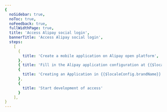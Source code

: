 ```yaml
---
{
  noSidebar: true,
  noToc: true,
  noFeedback: true,
  fullWidthPage: true,
  title: 'Access Alipay social login',
  bannerTitle: 'Access Alipay social login',
  steps:
    [
      {
        title: 'Create a mobile application on Alipay open platform',
      },
      { title: 'Fill in the Alipay application configuration at {{$localeConfig.brandName}}' },
      {
        title: 'Creating an Application in {{$localeConfig.brandName}}'
      },
      {
        title: 'Start development of access'
      }
    ],
}
---
```


<IntegrationDetail backLink="/en/guides/connections/social"/>
